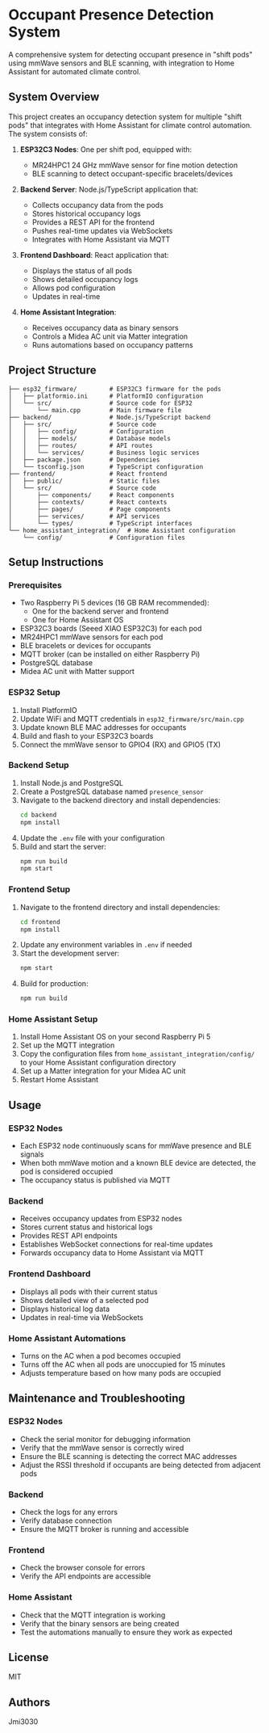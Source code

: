 # Occupant Presence Detection System

A comprehensive system for detecting occupant presence in "shift pods" using mmWave sensors and BLE scanning, with integration to Home Assistant for automated climate control.

## System Overview

This project creates an occupancy detection system for multiple "shift pods" that integrates with Home Assistant for climate control automation. The system consists of:

1. **ESP32C3 Nodes**: One per shift pod, equipped with:
   - MR24HPC1 24 GHz mmWave sensor for fine motion detection
   - BLE scanning to detect occupant-specific bracelets/devices

2. **Backend Server**: Node.js/TypeScript application that:
   - Collects occupancy data from the pods
   - Stores historical occupancy logs
   - Provides a REST API for the frontend
   - Pushes real-time updates via WebSockets
   - Integrates with Home Assistant via MQTT

3. **Frontend Dashboard**: React application that:
   - Displays the status of all pods
   - Shows detailed occupancy logs
   - Allows pod configuration
   - Updates in real-time

4. **Home Assistant Integration**: 
   - Receives occupancy data as binary sensors
   - Controls a Midea AC unit via Matter integration
   - Runs automations based on occupancy patterns

## Project Structure

```
├── esp32_firmware/         # ESP32C3 firmware for the pods
│   ├── platformio.ini      # PlatformIO configuration
│   └── src/                # Source code for ESP32
│       └── main.cpp        # Main firmware file
├── backend/                # Node.js/TypeScript backend
│   ├── src/                # Source code
│   │   ├── config/         # Configuration
│   │   ├── models/         # Database models
│   │   ├── routes/         # API routes
│   │   └── services/       # Business logic services
│   ├── package.json        # Dependencies
│   └── tsconfig.json       # TypeScript configuration
├── frontend/               # React frontend
│   ├── public/             # Static files
│   └── src/                # Source code
│       ├── components/     # React components
│       ├── contexts/       # React contexts
│       ├── pages/          # Page components
│       ├── services/       # API services
│       └── types/          # TypeScript interfaces
└── home_assistant_integration/  # Home Assistant configuration
    └── config/             # Configuration files
```

## Setup Instructions

### Prerequisites

- Two Raspberry Pi 5 devices (16 GB RAM recommended):
  - One for the backend server and frontend
  - One for Home Assistant OS
- ESP32C3 boards (Seeed XIAO ESP32C3) for each pod
- MR24HPC1 mmWave sensors for each pod
- BLE bracelets or devices for occupants
- MQTT broker (can be installed on either Raspberry Pi)
- PostgreSQL database
- Midea AC unit with Matter support

### ESP32 Setup

1. Install PlatformIO
2. Update WiFi and MQTT credentials in `esp32_firmware/src/main.cpp`
3. Update known BLE MAC addresses for occupants
4. Build and flash to your ESP32C3 boards
5. Connect the mmWave sensor to GPIO4 (RX) and GPIO5 (TX)

### Backend Setup

1. Install Node.js and PostgreSQL
2. Create a PostgreSQL database named `presence_sensor`
3. Navigate to the backend directory and install dependencies:
   ```bash
   cd backend
   npm install
   ```
4. Update the `.env` file with your configuration
5. Build and start the server:
   ```bash
   npm run build
   npm start
   ```

### Frontend Setup

1. Navigate to the frontend directory and install dependencies:
   ```bash
   cd frontend
   npm install
   ```
2. Update any environment variables in `.env` if needed
3. Start the development server:
   ```bash
   npm start
   ```
4. Build for production:
   ```bash
   npm run build
   ```

### Home Assistant Setup

1. Install Home Assistant OS on your second Raspberry Pi 5
2. Set up the MQTT integration
3. Copy the configuration files from `home_assistant_integration/config/` to your Home Assistant configuration directory
4. Set up a Matter integration for your Midea AC unit
5. Restart Home Assistant

## Usage

### ESP32 Nodes

- Each ESP32 node continuously scans for mmWave presence and BLE signals
- When both mmWave motion and a known BLE device are detected, the pod is considered occupied
- The occupancy status is published via MQTT

### Backend

- Receives occupancy updates from ESP32 nodes
- Stores current status and historical logs
- Provides REST API endpoints
- Establishes WebSocket connections for real-time updates
- Forwards occupancy data to Home Assistant via MQTT

### Frontend Dashboard

- Displays all pods with their current status
- Shows detailed view of a selected pod
- Displays historical log data
- Updates in real-time via WebSockets

### Home Assistant Automations

- Turns on the AC when a pod becomes occupied
- Turns off the AC when all pods are unoccupied for 15 minutes
- Adjusts temperature based on how many pods are occupied

## Maintenance and Troubleshooting

### ESP32 Nodes

- Check the serial monitor for debugging information
- Verify that the mmWave sensor is correctly wired
- Ensure the BLE scanning is detecting the correct MAC addresses
- Adjust the RSSI threshold if occupants are being detected from adjacent pods

### Backend

- Check the logs for any errors
- Verify database connection
- Ensure the MQTT broker is running and accessible

### Frontend

- Check the browser console for errors
- Verify the API endpoints are accessible

### Home Assistant

- Check that the MQTT integration is working
- Verify that the binary sensors are being created
- Test the automations manually to ensure they work as expected

## License

MIT

## Authors

Jmi3030